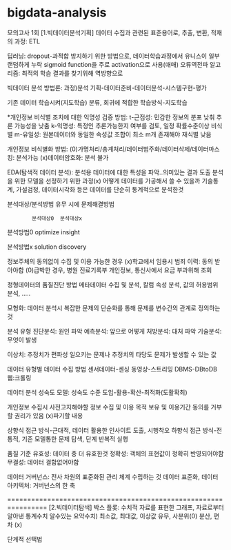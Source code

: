 # bigdata-analysis
모의고사 1회
[1.빅데이터분석기획]
데이터 수집과 관련된 표준용어로, 추출, 변환, 적재의 과정: ETL

딥러닝: 
dropout-과적합 방지하기 위한 방법으로, 데이터학습과정에서 유니스이 일부 랜덤하게 누락
sigmoid function을 주로 activation으로 사용(애매)
오류역전파 알고리즘: 최적의 학습 결과를 찾기위해 역방향으로

빅데이터 분석 방법론: 과정)분석 기획-데이터준비-데이터분석-시스템구현-평가

기존 데이터 학습시켜(지도학습) 분류, 회귀에 적합한 학습방식-지도학습

*개인정보 비식별 조치에 대한 익명성 검증 방법:
t-근접성: 민감한 정보의 분포 낮춰 추론 가능성을 낮춤
k-익명성: 특정인 추론가능한지 여부를 검토, 일정 확률수준이상 비식별
m-유일성: 원본데이터와 동일한 속성값 조합이 최소 m개 존재해야 재식별 낮음

개인정보 비식별화 방법:
(0)가명처리/총계처리/데이터범주화/데이터삭제/데이터마스킹: 분석가능
(x)데이터암호화: 분석 불가

EDA(탐색적 데이터 분석): 분석용 데이터에 대한 특성을 파악..의미있는 결과 도출
분석을 위한 모델을 선정하기 위한 과정(x) 어떻게 데이터를 가공해서 쓸 수 있을까
기술통계, 가설검정, 데이터시각화  등은 데이터를 단순히 통계적으로 분석한것


분석대상/분석방법 유무 시에 문제해결방법

            분석대상0  분석대상x

분석방법0    optimize   insight 

분석방법x   solution    discovery

정보주체의 동의없이 수집 및 이용 가능한 경우
(x)학교에서 임용시 범죄 이력: 동의 받아야함
(0)급박한 경우, 병원 진료기록부 개인정보, 통신사에서 요금 부과위해 조회

정형데이터의 품질진단 방법
메타데이터 수집 및 분석, 칼럼 속성 분석, 값의 허용범위 분석, .....

모형화: 데이터 분석시 복잡한 문제의 단순화를 통해 문제를 변수간의 관계로 정의하는 것

분석 유형
진단분석: 원인 파악 
예측분석: 앞으로 어떻게
처방분석: 대처 파악
기술분석: 무엇이 발생

이상치: 추정치가 편파성 일으키는 문제나 추정치의 타당도 문제가 발생할 수 있는 값

데이터 유형별 데이터 수집 방법
센서데이터-센싱
동영상-스트리밍
DBMS-DBtoDB
웹:크롤링

데이터 분석 성숙도 모델: 성숙도 수준
도입-활용-확산-최적화(도활확최)

개인정보 수집시 사전고지해야할 정보
수집 및 이용 목적
보유 및 이용기간
동의를 거부할 권리가 있음
(x)파기할 내용

상향식 접근 방식-근대적, 데이터 활용한 인사이트 도출, 시행착오 
하향식 접근 방식-전통적, 기존 모델통한 문제 탐색, 단계 반복적 실행

품질 기준
유효성: 데이터 중 더 유효한것
정확성: 객체의 표현값이 정확히 반영되어야함
무결성: 데이터 결함없어야함

데이터 거버넌스: 전사 차원의 표준화된 관리 체계 수립하는 것
데이터 표준화, 데이터 아키텍처: 거버넌스의 한 축

================================================================
[2.빅데이터탐색]
박스 플롯: 수치적 자료를 표현한 그래프, 자료로부터 알아낸 통계수치
알수있는 요약수치)
최소값, 최대값, 이상값 유무, 사분위(0)
분산, 편차 (x)

단계적 선택법


